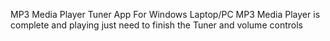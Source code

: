 MP3 Media Player Tuner App For Windows Laptop/PC
MP3 Media  Player is complete and playing just need to finish the Tuner and volume controls
